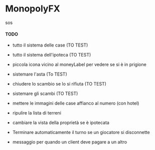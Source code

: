 # MonopolyFX

sos

#### TODO

- tutto il sistema delle case (TO TEST)
- tutto il sistema dell'ipoteca (TO TEST)
- piccola icona vicino al moneyLabel per vedere se si è in prigione
- sistemare l'asta (To TEST)
- chiudere lo scambio se lo si rifiuta (TO TEST)
- sistemare gli scambi (TO TEST)
- mettere le immagini delle case affianco al numero (con hotel)
- ripulire la lista di terreni
- cambiare la vista della proprietà se è ipotecata


- Terminare automaticamente il turno se un giocatore si disconnette
- messaggio per quando un client deve pagare a un altro